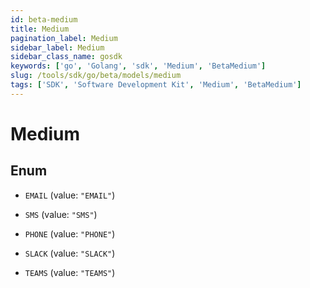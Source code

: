 ```yaml
---
id: beta-medium
title: Medium
pagination_label: Medium
sidebar_label: Medium
sidebar_class_name: gosdk
keywords: ['go', 'Golang', 'sdk', 'Medium', 'BetaMedium']
slug: /tools/sdk/go/beta/models/medium
tags: ['SDK', 'Software Development Kit', 'Medium', 'BetaMedium']
---
```


# Medium

## Enum

- `EMAIL` (value: `"EMAIL"`)

- `SMS` (value: `"SMS"`)

- `PHONE` (value: `"PHONE"`)

- `SLACK` (value: `"SLACK"`)

- `TEAMS` (value: `"TEAMS"`)
